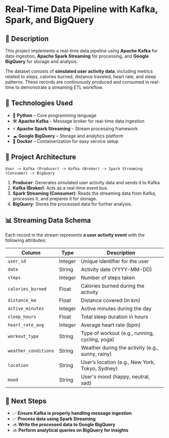# **Real-Time Data Pipeline with Kafka, Spark, and BigQuery**

## 📌 **Description**  
This project implements a real-time data pipeline using **Apache Kafka** for data ingestion, **Apache Spark Streaming** for processing, and **Google BigQuery** for storage and analysis.  

The dataset consists of **simulated user activity data**, including metrics related to steps, calories burned, distance traveled, heart rate, and sleep patterns. These records are continuously produced and consumed in real-time to demonstrate a streaming ETL workflow.  

## 📂 **Technologies Used**  
- 🐍 **Python** – Core programming language  
- 🛠 **Apache Kafka** – Message broker for real-time data ingestion  
- ⚡ **Apache Spark Streaming** – Stream processing framework  
- ☁ **Google BigQuery** – Storage and analytics platform  
- 🐳 **Docker** – Containerization for easy service setup  

## 🔧 **Project Architecture**  
```plaintext
User -> Kafka (Producer) -> Kafka (Broker) -> Spark Streaming (Consumer) -> BigQuery
```

1. **Producer**: Generates simulated user activity data and sends it to Kafka.  
2. **Kafka (Broker)**: Acts as a real-time event bus.  
3. **Spark Streaming (Consumer)**: Reads the streaming data from Kafka, processes it, and prepares it for storage.  
4. **BigQuery**: Stores the processed data for further analysis.  

## 📊 **Streaming Data Schema**  
Each record in the stream represents **a user activity event** with the following attributes:  

| Column              | Type      | Description                                      |
|---------------------|----------|--------------------------------------------------|
| `user_id`          | Integer   | Unique identifier for the user                   |
| `date`             | String    | Activity date (YYYY-MM-DD)                      |
| `steps`            | Integer   | Number of steps taken                           |
| `calories_burned`  | Float     | Calories burned during the activity             |
| `distance_km`      | Float     | Distance covered (in km)                        |
| `active_minutes`   | Integer   | Active minutes during the day                   |
| `sleep_hours`      | Float     | Total sleep duration in hours                   |
| `heart_rate_avg`   | Integer   | Average heart rate (bpm)                        |
| `workout_type`     | String    | Type of workout (e.g., running, cycling, yoga)  |
| `weather_conditions` | String  | Weather during the activity (e.g., sunny, rainy) |
| `location`         | String    | User’s location (e.g., New York, Tokyo, Sydney) |
| `mood`            | String     | User's mood (happy, neutral, sad)               |

## 🚀 **Next Steps**  
- ✅ **Ensure Kafka is properly handling message ingestion**  
- ✅ **Process data using Spark Streaming**  
- 🔜 **Write the processed data to Google BigQuery**  
- 🔜 **Perform analytical queries on BigQuery for insights**  

